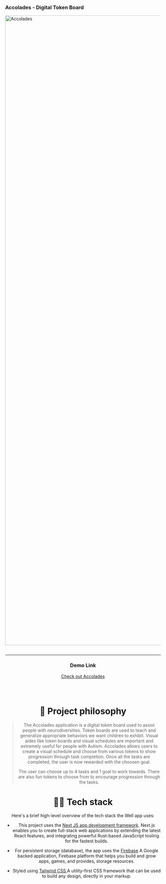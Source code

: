 ### Accolades - Digital Token Board

<img width="2031" alt="Accolades" src="https://user-images.githubusercontent.com/21069909/224107625-acae564f-6a3b-4024-b6f9-5d700e587ee6.png">
<div align='center'>
  

<br />

---

<div align='center'>
  
### Demo Link
  
<a href='https://accolades.vercel.app/'> Check out Accolades  </a>
 
  
<br />
  

<div align="center">


</div>

<br />

# 🧐 Project philosophy

> The Accolades application is a digital token board used to assist people with neurodiversities. Token boards are used to teach and generalize appropriate behaviors we want children to exhibit. Visual aides like token boards and visual schedules are important and extremely useful for people with Autism. Accolades allows users to create a visual schedule and choose from various tokens to show progression through task completion. Once all the tasks are completed, the user is now rewarded with the choosen goal.
> 
> The user can choose up to 4 tasks and 1 goal to work towards. There are also fun tokens to choose from to encourage progression through the tasks.



# 👨‍💻 Tech stack

Here's a brief high-level overview of the tech stack the Well app uses:

- This project uses the [Next JS app development framework](https://nextjs.org/). Next.js enables you to create full-stack web applications by extending the latest React features, and integrating powerful Rust-based JavaScript tooling for the fastest builds.


- For persistent storage (database), the app uses the [Firebase](https://firebase.google.com/?gclid=Cj0KCQiApKagBhC1ARIsAFc7Mc5VSOMsp-0plF6sr2UmP-AcX25k7LK7HhjKhKsRJU5UEBeysONrMk0aAmNREALw_wcB&gclsrc=aw.ds) A Google backed application, Firebase platform that helps you build and grow apps, games, and provides, storage resources.

- Styled using [Tailwind CSS ](https://tailwindcss.com/) A utility-first CSS framework that can be used to build any design, directly in your markup.



<br />

